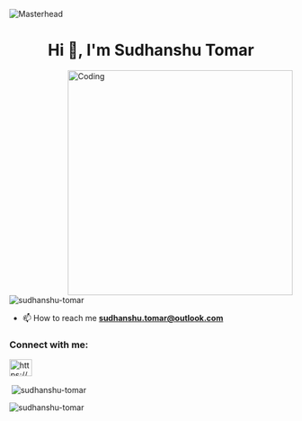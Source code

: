 ![Masterhead](https://user-images.githubusercontent.com/119277783/221516619-d09f2bf6-fee3-4eab-bbbc-fb492f5a3e70.jpg)
<h1 align="center">Hi 👋, I'm Sudhanshu Tomar</h1>
<img align="right" alt="Coding" width="400" src="https://miro.medium.com/v2/resize:fit:828/0*cPrF_XMe7U6atYgM.gif">


<p align="left"> <img src="https://komarev.com/ghpvc/?username=sudhanshu-tomar&label=Profile%20views&color=0e75b6&style=flat" alt="sudhanshu-tomar" /> </p>



- 📫 How to reach me **sudhanshu.tomar@outlook.com**

<h3 align="left">Connect with me:</h3>
<p align="left">
<a href="https://linkedin.com/in/https://www.linkedin.com/in/sudhanshu-tomar-493633255/" target="blank"><img align="center" src="https://raw.githubusercontent.com/rahuldkjain/github-profile-readme-generator/master/src/images/icons/Social/linked-in-alt.svg" alt="https://www.linkedin.com/in/sudhanshu-tomar-493633255/" height="30" width="40" /></a>
</p>

<p>&nbsp;<img align="center" src="https://github-readme-stats.vercel.app/api?username=sudhanshu-tomar&show_icons=true&locale=en" alt="sudhanshu-tomar" /></p>

<p><img align="center" src="https://github-readme-streak-stats.herokuapp.com/?user=sudhanshu-tomar&" alt="sudhanshu-tomar" /></p>
